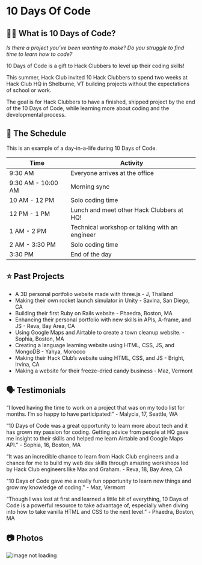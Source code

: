 # 10 Days Of Code

## 👩‍💻 What is 10 Days of Code?
_Is there a project you’ve been wanting to make?
Do you struggle to find time to learn how to code?_

10 Days of Code is a gift to Hack Clubbers to level up their coding skills!

This summer, Hack Club invited 10 Hack Clubbers to spend two weeks at Hack Club HQ in Shelburne, VT building projects without the expectations of school or work.

The goal is for Hack Clubbers to have a finished, shipped project by the end of the 10 Days of Code, while learning more about coding and the developmental process. 

## 📅 The Schedule
This is an example of a day-in-a-life during 10 Days of Code.

| Time | Activity                                                                 |
|-----|-------------------------------------------------------------------------|
| 9:30 AM | Everyone arrives at the office |
| 9:30 AM - 10:00 AM | Morning sync |
| 10 AM - 12 PM  | Solo coding time |
| 12 PM - 1 PM  | Lunch and meet other Hack Clubbers at HQ! |
| 1 AM - 2 PM  | Technical workshop or talking with an engineer |
| 2 AM - 3:30 PM  | Solo coding time |
| 3:30 PM  | End of the day |

## ⭐ Past Projects

- A 3D personal portfolio website made with three.js - J, Thailand
- Making their own rocket launch simulator in Unity - Savina, San Diego, CA
- Building their first Ruby on Rails website - Phaedra, Boston, MA
- Enhancing their personal portfolio with new skills in APIs, A-frame, and JS - Reva, Bay Area, CA
- Using Google Maps and Airtable to create a town cleanup website. - Sophia, Boston, MA
- Creating a language learning website using HTML, CSS, JS, and MongoDB - Yahya, Morocco
- Making their Hack Club’s website using HTML, CSS, and JS - Bright, Irvina, CA
- Making a website for their freeze-dried candy business - Maz, Vermont

## 🗣️ Testimonials

“I loved having the time to work on a project that was on my todo list for months. I’m so happy to have participated!” - Malycia, 17, Seattle, WA

“10 Days of Code was a great opportunity to learn more about tech and it has grown my passion for coding. Getting advice from people at HQ gave me insight to their skills and helped me learn Airtable and Google Maps API.” - Sophia, 16, Boston, MA

“It was an incredible chance to learn from Hack Club engineers and  a chance for me to build my web dev skills through amazing workshops led by Hack Club engineers like Max and Graham. - Reva, 18, Bay Area, CA

"10 Days of Code gave me a really fun opportunity to learn new things and grow my knowledge of coding." - Maz, Vermont

“Though I was lost at first and learned a little bit of everything, 10 Days of Code is a powerful resource to take advantage of, especially when diving into how to take vanilla HTML and CSS to the next level.” - Phaedra, Boston, MA

## 📷 Photos

![image not loading](https://cloud-eic4a2do1-hack-club-bot.vercel.app/0pxl_20240626_184338302.mp.jpg)
